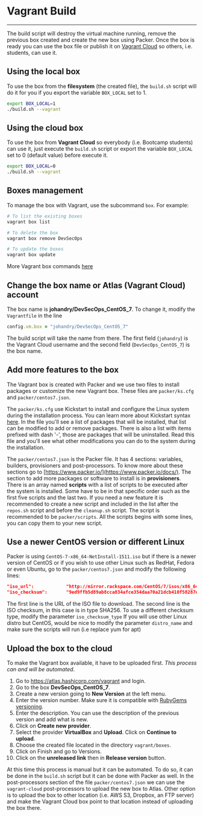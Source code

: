 # Vagrant Build
---

The build script will destroy the virtual machine running, remove the previous box created and create the new box using Packer. Once the box is ready you can use the box file or publish it on [Vagrant Cloud](https://atlas.hashicorp.com/vagrant) so others, i.e. students, can use it.

## Using the local box
To use the box from the __filesystem__ (the created file), the `build.sh` script will do it for you if you export the variable `BOX_LOCAL` set to 1.

```bash
export BOX_LOCAL=1
./build.sh --vagrant
```

## Using the cloud box
To use the box from __Vagrant Cloud__ so everybody (i.e. Bootcamp students) can use it, just execute the `build.sh` script or export the variable `BOX_LOCAL` set to 0 (default value) before execute it.

```bash
export BOX_LOCAL=0  
./build.sh --vagrant
```

## Boxes management
To manage the box with Vagrant, use the subcommand `box`. For example:

```bash
# To list the existing boxes
vagrant box list

# To delete the box
vagrant box remove DevSecOps

# To update the boxes
vagrant box update
```

More Vagrant box commands [here](https://www.vagrantup.com/docs/cli/box.html)

## Change the box name or Atlas (Vagrant Cloud) account
The box name is __johandry/DevSecOps_CentOS_7__. To change it, modify the `Vagrantfile` in the line

```ruby
config.vm.box = "johandry/DevSecOps_CentOS_7"
```

The build script will take the name from there. The first field (`johandry`) is the Vagrant Cloud username and the second field (`DevSecOps_CentOS_7`) is the box name.

## Add more features to the box
The Vagrant box is created with Packer and we use two files to install packages or customize the new Vagrant box. These files are `packer/ks.cfg` and `packer/centos7.json`.

The `packer/ks.cfg` use Kickstart to install and configure the Linux system during the installation process. You can learn more about Kickstart syntax [here](https://access.redhat.com/documentation/en-US/Red_Hat_Enterprise_Linux/7/html/Installation_Guide/sect-kickstart-syntax.html). In the file you'll see a list of packages that will be installed, that list can be modified to add or remove packages. There is also a list with items prefixed with dash '-', those are packages that will be uninstalled. Read this file and you'll see what other modifications you can do to the system during the installation.

The `packer/centos7.json` is the Packer file. It has 4 sections: variables, builders, provisioners and post-processors. To know more about these sections go to [https://www.packer.io/](https://www.packer.io/docs/). The section to add more packages or software to install is in __provisioners__. There is an array named __scripts__ with a list of scripts to be executed after the system is installed. Some have to be in that specific order such as the first five scripts and the last two. If you need a new feature it is recommended to create a new script and included in the list after the `repos.sh` script and before the `cleanup.sh` script. The script is recommended to be `packer/scripts`. All the scripts begins with some lines, you can copy them to your new script.

## Use a newer CentOS version or different Linux
Packer is using `CentOS-7-x86_64-NetInstall-1511.iso` but if there is a newer version of CentOS or if you wish to use other Linux such as RedHat, Fedora or even Ubuntu, go to the `packer/centos7.json` and modify the following lines:

```json
"iso_url":            "http://mirror.rackspace.com/CentOS/7/isos/x86_64/CentOS-7-x86_64-NetInstall-1511.iso",
"iso_checksum":       "9ed9ffb5d89ab8cca834afce354daa70a21dcb410f58287d6316259ff89758f5",
```

The first line is the URL of the ISO file to download. The second line is the ISO checksum, in this case is in type SHA256. To use a different checksum type, modify the parameter `iso_checksum_type` If you will use other Linux distro but CentOS, would be nice to modify the parameter `distro_name` and make sure the scripts will run (i.e replace yum for apt)

## Upload the box to the cloud
To make the Vagrant box available, it have to be uploaded first. _This process can and will be automated_.
  1. Go to https://atlas.hashicorp.com/vagrant and login.
  1. Go to the box __DevSecOps_CentOS_7__.
  1. Create a new version going to __New Version__ at the left menu.
  1. Enter the version number. Make sure it is compatible with [RubyGems versioning](http://guides.rubygems.org/patterns/#semantic-versioning).
  1. Enter the description. You can use the description of the previous version and add what is new.
  1. Click on __Create new provider__.
  1. Select the provider __VirtualBox__ and __Upload__. Click on __Continue to upload__.
  1. Choose the created file located in the directory `vagrant/boxes`.
  1. Click on Finish and go to Versions.
  1. Click on the __unreleased link__ then in __Release version__ button.

At this time this process is manual but it can be automated. To do so, it can be done in the `build.sh` script but it can be done with Packer as well. In the post-processors section of the file `packer/centos7.json` we can use the `vagrant-cloud` post-processors to upload the new box to Atlas. Other option is to upload the box to other location (i.e. AWS S3, Dropbox, an FTP server) and make the Vagrant Cloud box point to that location instead of uploading the box there.
